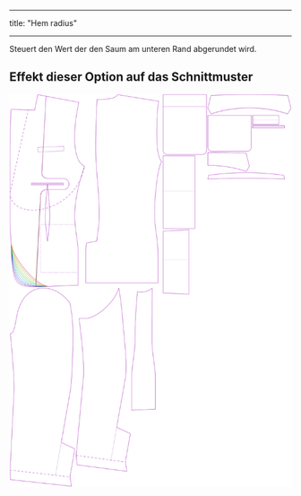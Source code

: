 - - -
title: "Hem radius"
- - -

Steuert den Wert der den Saum am unteren Rand abgerundet wird.

## Effekt dieser Option auf das Schnittmuster

![Dieses Bild zeigt den Effekt dieser Option, indem es mehrere Varianten überlagert, die einen anderen Wert für diese Option haben](jaeger_hemradius_sample.svg "Effect of this option on the pattern")
